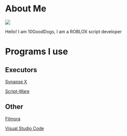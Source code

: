 # About Me
![](http://www.roblox.com/Thumbs/Avatar.ashx?x=150&y=150&Format=Png&username=10GoodDogs)

Hello! I am 10GoodDogs, I am a ROBLOX script developer

# Programs I use
## Executors
[Synapse X](https://www.x.synapse.to)

[Script-Ware](https://script-ware.com)
## Other
[Filmora](https://filmora.wondershare.com/)
 
[Visual Studio Code](https://www.code.visualstudio.com)
